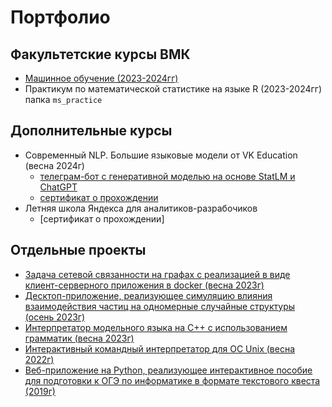 # Портфолио

## Факультетские курсы ВМК
- [Машинное обучение (2023-2024гг)](https://github.com/Vinaria/ML)
- Практикум по математической статистике на языке R (2023-2024гг) папка `ms_practice`

## Дополнительные курсы
- Современный NLP. Большие языковые модели от VK Education (весна 2024г)
   - [телеграм-бот с генеративной моделью на основе StatLM и ChatGPT](https://github.com/Vinaria/mail_ru_llm_funtikova_anastasia)
   - [сертификат о прохождении]([https://github.com/Vinaria/my_portfolio/certificates/vk_ed.pdf)
- Летняя школа Яндекса для аналитиков-разрабочиков
  - [сертификат о прохождении]


## Отдельные проекты
- [Задача сетевой связанности на графах с реализацией в виде клиент-серверного приложения в docker (весна 2023г)](https://github.com/Vinaria/asvk)
- [Десктоп-приложение, реализующее симуляцию влияния взаимодействия частиц на одномерные случайные структуры (осень 2023г)](https://github.com/Vinaria/phys_demo)
- [Интерпретатор модельного языка на C++ с использованием грамматик (весна 2023г)](https://github.com/Vinaria/interpreter)
- [Интерактивный командный интерпретатор для ОС Unix (весна 2022г)](https://github.com/Vinaria/shell)
- [Веб-приложение на Python, реализующее интерактивное пособие для подготовки к ОГЭ по информатике в формате текстового квеста (2019г)](https://github.com/Vinaria/Space-Holidays-python-web-site)
